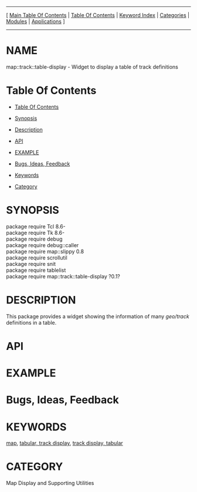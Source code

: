 
[//000000001]: # (map::track::table\-display \- Map display support)
[//000000002]: # (Generated from file 'track\-table\-display\.man' by tcllib/doctools with format 'markdown')
[//000000003]: # (map::track::table\-display\(n\) 0\.1 tklib "Map display support")

<hr> [ <a href="../../../../toc.md">Main Table Of Contents</a> &#124; <a
href="../../../toc.md">Table Of Contents</a> &#124; <a
href="../../../../index.md">Keyword Index</a> &#124; <a
href="../../../../toc0.md">Categories</a> &#124; <a
href="../../../../toc1.md">Modules</a> &#124; <a
href="../../../../toc2.md">Applications</a> ] <hr>

# NAME

map::track::table\-display \- Widget to display a table of track definitions

# <a name='toc'></a>Table Of Contents

  - [Table Of Contents](#toc)

  - [Synopsis](#synopsis)

  - [Description](#section1)

  - [API](#section2)

  - [EXAMPLE](#section3)

  - [Bugs, Ideas, Feedback](#section4)

  - [Keywords](#keywords)

  - [Category](#category)

# <a name='synopsis'></a>SYNOPSIS

package require Tcl 8\.6\-  
package require Tk 8\.6\-  
package require debug  
package require debug::caller  
package require map::slippy 0\.8  
package require scrollutil  
package require snit  
package require tablelist  
package require map::track::table\-display ?0\.1?  

# <a name='description'></a>DESCRIPTION

This package provides a widget showing the information of many *geo/track*
definitions in a table\.

# <a name='section2'></a>API

# <a name='section3'></a>EXAMPLE

# <a name='section4'></a>Bugs, Ideas, Feedback

# <a name='keywords'></a>KEYWORDS

[map](\.\./\.\./\.\./\.\./index\.md\#map), [tabular, track
display](\.\./\.\./\.\./\.\./index\.md\#tabular\_track\_display), [track display,
tabular](\.\./\.\./\.\./\.\./index\.md\#track\_display\_tabular)

# <a name='category'></a>CATEGORY

Map Display and Supporting Utilities
